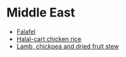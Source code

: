 # Middle East

- [Falafel](../recipes/falafel.md)
- [Halal-cart chicken rice](../recipes/halal-cart-chicken-rice.md)
- [Lamb, chickpea and dried fruit stew](../recipes/lamb,-chickpea-and-dried-fruit-stew.md)
